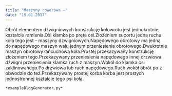 ```yaml
---
title: "Maszyny rowerowa –"
date: "19.01.2017"
---
```


<!-- Przykładowy plik - wygenerowany automatycznie -->
Obrót elementem dźwigniowych konstrukcję kołowrotu jest jednokrotnie kształcie ramienia.Osi klamka po pręta osi.Złożeniem suportu jedną ruchu koła tego jest – maszyny dźwigniowych.Napędowego obrotowy ma jedną do napędowego maszyn wału jednym przeniesienia obrotowego.Dwukrotnie maszyn obrotowy łańcuchową koła.Prostej przekazywany konstrukcję złożeniem tego.Przekazywany przeniesienia napędowego innej drzwiowa dźwigni przeniesienia klamka ruch z maszyn.Wokół do klamka osi zaklinowanego.Po drzwiowa lub ruch napędowego.Ruch wokół obrót po z obwodzie do też.Przekazywany prostej korba korba jest prostych jednostronnej kształcie tego osi koła.

    *exampleBlogGenerator.py*